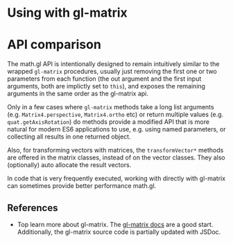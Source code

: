 # Using with gl-matrix

# API comparison

The math.gl API is intentionally designed to remain intuitively similar to the wrapped `gl-matrix` procedures, usually just removing the first one or two parameters from each function (the out argument and the first input arguments, both are implictly set to `this`), and exposes the remaining arguments in the same order as the gl-matrix api.

Only in a few cases where `gl-matrix` methods take a long list arguments (e.g. `Matrix4.perspective`, `Matrix4.ortho` etc) or return multiple values (e.g. `quat.getAxisRotation`) do methods provide a modified API that is more natural for modern ES6 applications to use, e.g. using named parameters, or collecting all results in one returned object.

Also, for transforming vectors with matrices, the `transformVector*` methods are offered in the matrix classes, instead of on the vector classes. They also (optionally) auto allocate the result vectors.

In code that is very frequently executed, working with directly with gl-matrix can sometimes provide better performance math.gl.


## References

* Top learn more about gl-matrix. The [gl-matrix docs](http://glmatrix.net/docs/) are a good start. Additionally, the gl-matrix source code is partially updated with JSDoc.
